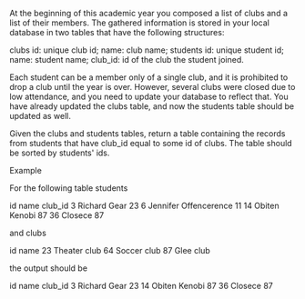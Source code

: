 At the beginning of this academic year you composed a list of clubs and a list of their members. The gathered information is stored in your local database in two tables that have the following structures:

clubs
id: unique club id;
name: club name;
students
id: unique student id;
name: student name;
club_id: id of the club the student joined.

Each student can be a member only of a single club, and it is prohibited to drop a club until the year is over. However, several clubs were closed due to low attendance, and you need to update your database to reflect that. You have already updated the clubs table, and now the students table should be updated as well.

Given the clubs and students tables, return a table containing the records from students that have club_id equal to some id of clubs. The table should be sorted by students' ids.

Example

For the following table students

id	    name	                club_id
3	    Richard Gear	        23
6	    Jennifer Offencerence	11
14	    Obiten Kenobi	        87
36	    Closece	                87

and clubs

id	name
23	Theater club
64	Soccer club
87	Glee club

the output should be

id	name	        club_id
3	Richard Gear	23
14	Obiten Kenobi	87
36	Closece	        87